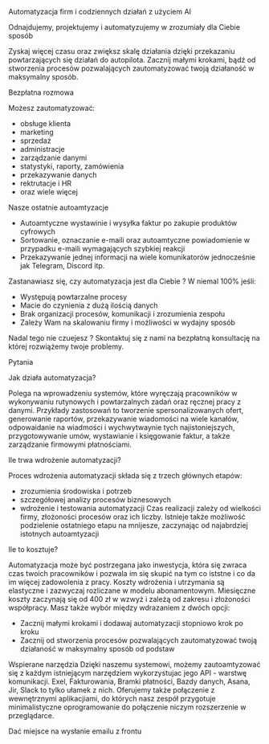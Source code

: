 Automatyzacja firm i codziennych działań z użyciem AI

Odnajdujemy, projektujemy i automatyzujemy w zrozumiały dla Ciebie sposób

Zyskaj więcej czasu oraz zwiększ skalę działania dzięki przekazaniu powtarzających się działań do autopilota. Zacznij małymi krokami, bądź od stworzenia procesów pozwalających zautomatyzować twoją działaność w maksymalny sposób.

Bezpłatna rozmowa

Możesz zautomatyzować:
- obsługe klienta
- marketing
- sprzedaż
- administracje
- zarządzanie danymi
- statystyki, raporty, zamówienia
- przekazywanie danych
- rektrutacje i HR
- oraz wiele więcej

<!-- Kalkulator oszzcędności i zysków czasu na przestrzeni roku -->

Nasze ostatnie autoamtyzacje
- Autoamtyczne wystawinie i wysyłka faktur po zakupie produktów cyfrowych
- Sortowanie, oznaczanie e-maili oraz autoamtyczne powiadomienie w przypadku e-maili wymagających szybkiej reakcji
- Przekazywanie jednej informacji na wiele komunikatorów jednocześnie jak Telegram, Discord itp.

Zastanawiasz się, czy automatyzacja jest dla Ciebie ? W niemal 100% jeśli:
- Występują powtarzalne procesy
- Macie do czynienia z dużą ilością danych
- Brak organizacji procesów, komunikacji i zrozumienia zespołu
- Zależy Wam na skalowaniu firmy i możliwości w wydajny sposób

Nadal tego nie czuejesz ? Skontaktuj się z nami na bezpłatną konsultację na której rozwiążemy twoje problemy.


Pytania

Jak działa automatyzacja?

Polega na wprowadzeniu systemów, które wyręczają pracowników w wykonywaniu rutynowych i powtarzalnych zadań oraz ręcznej pracy z danymi. Przykłady zastosowań to tworzenie spersonalizowanych ofert, generowanie raportów, przekazywanie wiadomości na wiele kanałów, odpowaidanie na wiadmości i wychwytwaynie tych najistoniejszych, przygotowywanie umów, wystawianie i księgowanie faktur, a także zarządzanie firmowymi płatnościami.

Ile trwa wdrożenie automatyzacji?

Proces wdrożenia automatyzacji składa się z trzech głównych etapów:
- zrozumienia środowiska i potrzeb
- szczegółowej analizy procesów biznesowych
- wdrożenie i testowania automatyzacji
Czas realizacji zależy od wielkości firmy, złożoności procesów oraz ich liczby. Istnieje także możliwość podzielenie ostatniego etapu na mnijesze, zaczynając od najabrdziej istotnych autoamtyzacji

Ile to kosztuje?

Automatyzacja może być postrzegana jako inwestycja, która się zwraca czas twoich pracowników i pozwala im się skupić na tym co iststne i co da im więcej zadowolenia z pracy. Koszty wdrożenia i utrzymania są elastyczne i zazwyczaj rozliczane w modelu abonamentowym. Miesięczne koszty zaczynają się od 400 zł w wzwyż i zależą od zakresu i złożoności współpracy. Masz także wybór między wdrazaniem z dwóch opcji:
- Zacznij małymi krokami i dodawaj automatyzacji stopniowo krok po kroku
- Zacznij od stworzenia procesów pozwalających zautomatyzować twoją działaność w maksymalny sposób od podstaw

Wspierane narzędzia
Dzięki naszemu systemowi, możemy zautoamtyzować się z każdym istniejącym narzędziem wykorzystujac jego API - warstwę komunikacji. Exel, Fakturowania, Bramki płatności, Bazdy danych, Asana, Jir, Slack to tylko ułamek z nich. Oferujemy także połączenie z wewnętrznymi aplikacjiami, do których nasz zespół przygotuje minimalistyczne oprogramowanie do połączenie niczym rozszerzenie w przeglądarce.

<!-- Dać listę ikon firm jakie wspieramy -->

Dać miejsce na wysłanie emailu z frontu
